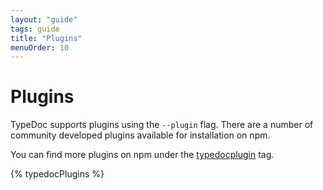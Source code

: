 ```yaml
---
layout: "guide"
tags: guide
title: "Plugins"
menuOrder: 10
---
```


# Plugins

TypeDoc supports plugins using the `--plugin` flag. There are a number of community developed
plugins available for installation on npm.

You can find more plugins on npm under the [typedocplugin](https://www.npmjs.com/search?q=keywords:typedocplugin) tag.

{% typedocPlugins %}
